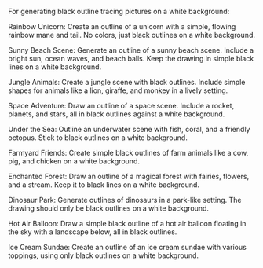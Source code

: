 For generating black outline tracing pictures on a white background:

Rainbow Unicorn: Create an outline of a unicorn with a simple, flowing rainbow mane and tail. No colors, just black outlines on a white background.

Sunny Beach Scene: Generate an outline of a sunny beach scene. Include a bright sun, ocean waves, and beach balls. Keep the drawing in simple black lines on a white background.

Jungle Animals: Create a jungle scene with black outlines. Include simple shapes for animals like a lion, giraffe, and monkey in a lively setting.

Space Adventure: Draw an outline of a space scene. Include a rocket, planets, and stars, all in black outlines against a white background.

Under the Sea: Outline an underwater scene with fish, coral, and a friendly octopus. Stick to black outlines on a white background.

Farmyard Friends: Create simple black outlines of farm animals like a cow, pig, and chicken on a white background.

Enchanted Forest: Draw an outline of a magical forest with fairies, flowers, and a stream. Keep it to black lines on a white background.

Dinosaur Park: Generate outlines of dinosaurs in a park-like setting. The drawing should only be black outlines on a white background.

Hot Air Balloon: Draw a simple black outline of a hot air balloon floating in the sky with a landscape below, all in black outlines.

Ice Cream Sundae: Create an outline of an ice cream sundae with various toppings, using only black outlines on a white background.